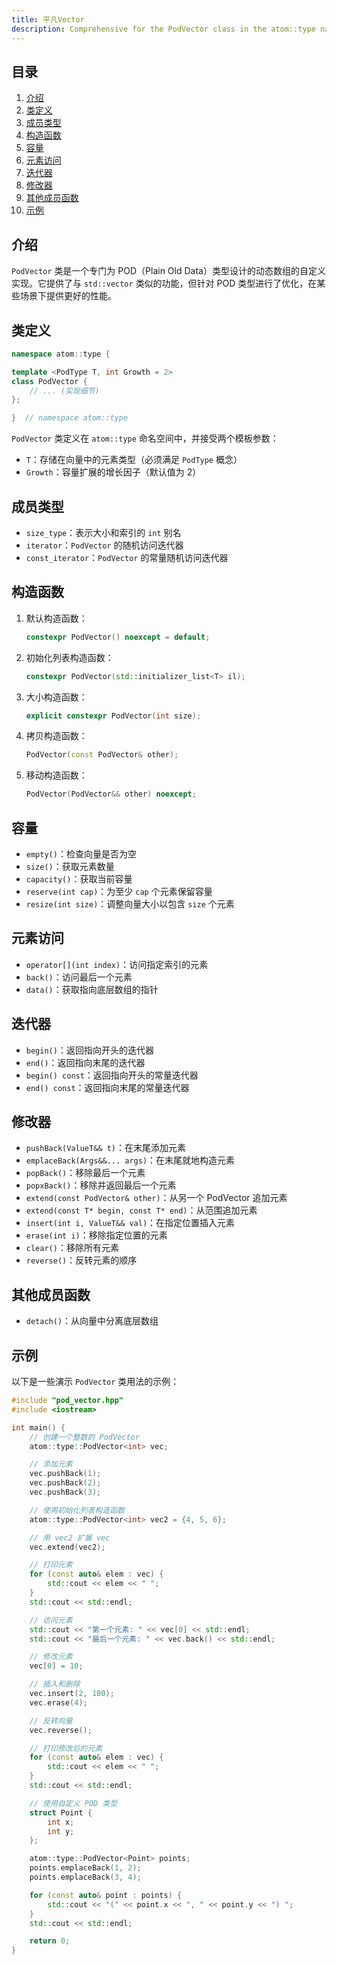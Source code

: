 ```yaml
---
title: 平凡Vector
description: Comprehensive for the PodVector class in the atom::type namespace, including class definition, member types, constructors, capacity management, element access, iterators, modifiers, other member functions, and usage examples.
---
```


## 目录

1. [介绍](#介绍)
2. [类定义](#类定义)
3. [成员类型](#成员类型)
4. [构造函数](#构造函数)
5. [容量](#容量)
6. [元素访问](#元素访问)
7. [迭代器](#迭代器)
8. [修改器](#修改器)
9. [其他成员函数](#其他成员函数)
10. [示例](#示例)

## 介绍

`PodVector` 类是一个专门为 POD（Plain Old Data）类型设计的动态数组的自定义实现。它提供了与 `std::vector` 类似的功能，但针对 POD 类型进行了优化，在某些场景下提供更好的性能。

## 类定义

```cpp
namespace atom::type {

template <PodType T, int Growth = 2>
class PodVector {
    // ... (实现细节)
};

}  // namespace atom::type
```

`PodVector` 类定义在 `atom::type` 命名空间中，并接受两个模板参数：

- `T`：存储在向量中的元素类型（必须满足 `PodType` 概念）
- `Growth`：容量扩展的增长因子（默认值为 2）

## 成员类型

- `size_type`：表示大小和索引的 `int` 别名
- `iterator`：`PodVector` 的随机访问迭代器
- `const_iterator`：`PodVector` 的常量随机访问迭代器

## 构造函数

1. 默认构造函数：

   ```cpp
   constexpr PodVector() noexcept = default;
   ```

2. 初始化列表构造函数：

   ```cpp
   constexpr PodVector(std::initializer_list<T> il);
   ```

3. 大小构造函数：

   ```cpp
   explicit constexpr PodVector(int size);
   ```

4. 拷贝构造函数：

   ```cpp
   PodVector(const PodVector& other);
   ```

5. 移动构造函数：

   ```cpp
   PodVector(PodVector&& other) noexcept;
   ```

## 容量

- `empty()`：检查向量是否为空
- `size()`：获取元素数量
- `capacity()`：获取当前容量
- `reserve(int cap)`：为至少 `cap` 个元素保留容量
- `resize(int size)`：调整向量大小以包含 `size` 个元素

## 元素访问

- `operator[](int index)`：访问指定索引的元素
- `back()`：访问最后一个元素
- `data()`：获取指向底层数组的指针

## 迭代器

- `begin()`：返回指向开头的迭代器
- `end()`：返回指向末尾的迭代器
- `begin() const`：返回指向开头的常量迭代器
- `end() const`：返回指向末尾的常量迭代器

## 修改器

- `pushBack(ValueT&& t)`：在末尾添加元素
- `emplaceBack(Args&&... args)`：在末尾就地构造元素
- `popBack()`：移除最后一个元素
- `popxBack()`：移除并返回最后一个元素
- `extend(const PodVector& other)`：从另一个 PodVector 追加元素
- `extend(const T* begin, const T* end)`：从范围追加元素
- `insert(int i, ValueT&& val)`：在指定位置插入元素
- `erase(int i)`：移除指定位置的元素
- `clear()`：移除所有元素
- `reverse()`：反转元素的顺序

## 其他成员函数

- `detach()`：从向量中分离底层数组

## 示例

以下是一些演示 `PodVector` 类用法的示例：

```cpp
#include "pod_vector.hpp"
#include <iostream>

int main() {
    // 创建一个整数的 PodVector
    atom::type::PodVector<int> vec;

    // 添加元素
    vec.pushBack(1);
    vec.pushBack(2);
    vec.pushBack(3);

    // 使用初始化列表构造函数
    atom::type::PodVector<int> vec2 = {4, 5, 6};

    // 用 vec2 扩展 vec
    vec.extend(vec2);

    // 打印元素
    for (const auto& elem : vec) {
        std::cout << elem << " ";
    }
    std::cout << std::endl;

    // 访问元素
    std::cout << "第一个元素: " << vec[0] << std::endl;
    std::cout << "最后一个元素: " << vec.back() << std::endl;

    // 修改元素
    vec[0] = 10;

    // 插入和删除
    vec.insert(2, 100);
    vec.erase(4);

    // 反转向量
    vec.reverse();

    // 打印修改后的元素
    for (const auto& elem : vec) {
        std::cout << elem << " ";
    }
    std::cout << std::endl;

    // 使用自定义 POD 类型
    struct Point {
        int x;
        int y;
    };

    atom::type::PodVector<Point> points;
    points.emplaceBack(1, 2);
    points.emplaceBack(3, 4);

    for (const auto& point : points) {
        std::cout << "(" << point.x << ", " << point.y << ") ";
    }
    std::cout << std::endl;

    return 0;
}
```
